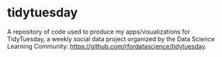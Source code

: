 # tidytuesday
A repository of code used to produce my apps/visualizations for TidyTuesday, a weekly social data project organized by the Data Science Learning Community: https://github.com/rfordatascience/tidytuesday.
